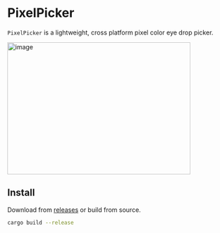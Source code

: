 # PixelPicker

`PixelPicker` is a lightweight, cross platform pixel color eye drop picker.

<img width="415" height="300" alt="image" src="https://github.com/user-attachments/assets/f2b65893-125d-4c92-98c3-8465851b253b" />

## Install

Download from [releases](https://github.com/kdheepak/pixel-picker/releases/latest) or build from source.

```bash
cargo build --release
```
